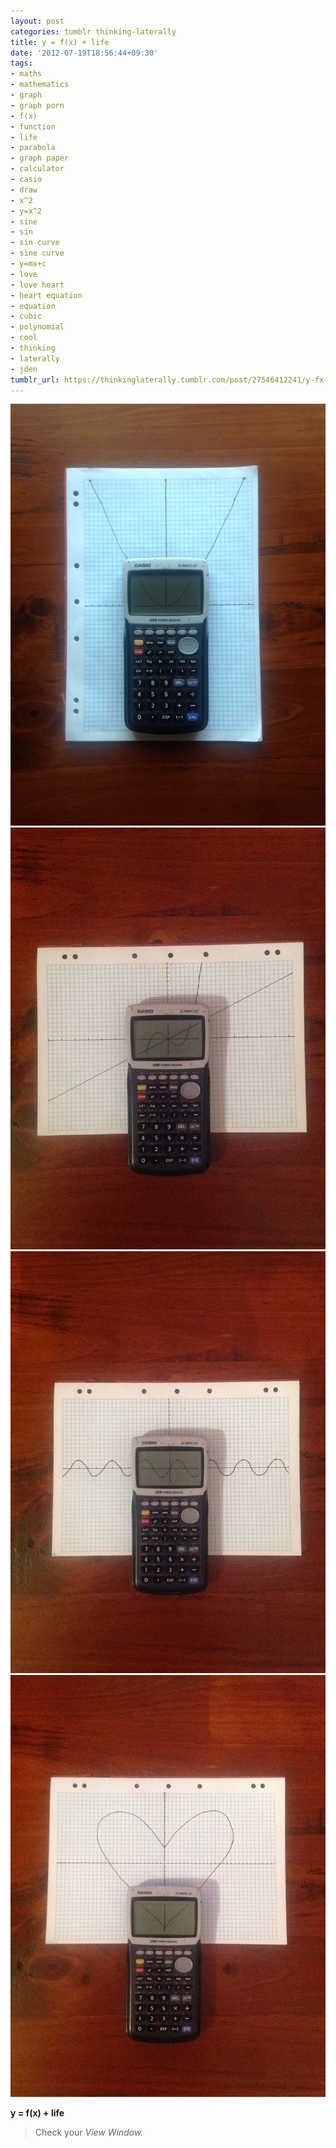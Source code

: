 ```yaml
---
layout: post
categories: tumblr thinking-laterally
title: y = f(x) + life
date: '2012-07-19T18:56:44+09:30'
tags:
- maths
- mathematics
- graph
- graph porn
- f(x)
- function
- life
- parabola
- graph paper
- calculator
- casio
- draw
- x^2
- y=x^2
- sine
- sin
- sin curve
- sine curve
- y=mx+c
- love
- love heart
- heart equation
- equation
- cubic
- polynomial
- cool
- thinking
- laterally
- jden
tumblr_url: https://thinkinglaterally.tumblr.com/post/27546412241/y-fx-life-check-your-view-window
---
```

 ![](/content/images/tumblr/thinking-laterally/tumblr_m7ei8l3UwP1qh9he3o1_1280.jpg)  
 ![](/content/images/tumblr/thinking-laterally/tumblr_m7ei8l3UwP1qh9he3o2_1280.jpg)  
 ![](/content/images/tumblr/thinking-laterally/tumblr_m7ei8l3UwP1qh9he3o3_1280.jpg)  
 ![](/content/images/tumblr/thinking-laterally/tumblr_m7ei8l3UwP1qh9he3o4_1280.jpg)  
  

**y = f(x) + life**

> Check your _View Window._

